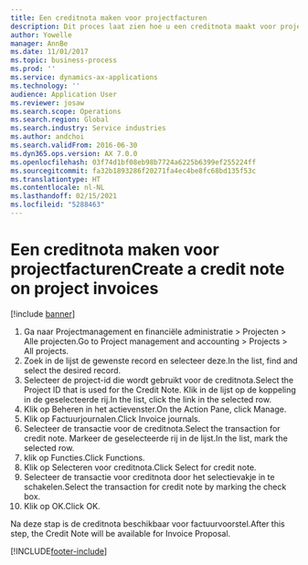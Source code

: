 ```yaml
---
title: Een creditnota maken voor projectfacturen
description: Dit proces laat zien hoe u een creditnota maakt voor projectfacturen die zijn geboekt.
author: Yowelle
manager: AnnBe
ms.date: 11/01/2017
ms.topic: business-process
ms.prod: ''
ms.service: dynamics-ax-applications
ms.technology: ''
audience: Application User
ms.reviewer: josaw
ms.search.scope: Operations
ms.search.region: Global
ms.search.industry: Service industries
ms.author: andchoi
ms.search.validFrom: 2016-06-30
ms.dyn365.ops.version: AX 7.0.0
ms.openlocfilehash: 03f74d1bf08eb98b7724a6225b6399ef255224ff
ms.sourcegitcommit: fa32b1893286f20271fa4ec4be8fc68bd135f53c
ms.translationtype: HT
ms.contentlocale: nl-NL
ms.lasthandoff: 02/15/2021
ms.locfileid: "5288463"
---
```

# <a name="create-a-credit-note-on-project-invoices"></a><span data-ttu-id="d6466-103">Een creditnota maken voor projectfacturen</span><span class="sxs-lookup"><span data-stu-id="d6466-103">Create a credit note on project invoices</span></span>

[!include [banner](../../includes/banner.md)]

1. <span data-ttu-id="d6466-104">Ga naar Projectmanagement en financiële administratie > Projecten > Alle projecten.</span><span class="sxs-lookup"><span data-stu-id="d6466-104">Go to Project management and accounting > Projects > All projects.</span></span> 
2. <span data-ttu-id="d6466-105">Zoek in de lijst de gewenste record en selecteer deze.</span><span class="sxs-lookup"><span data-stu-id="d6466-105">In the list, find and select the desired record.</span></span> 
3. <span data-ttu-id="d6466-106">Selecteer de project-id die wordt gebruikt voor de creditnota.</span><span class="sxs-lookup"><span data-stu-id="d6466-106">Select the Project ID that is used for the Credit Note.</span></span> <span data-ttu-id="d6466-107">Klik in de lijst op de koppeling in de geselecteerde rij.</span><span class="sxs-lookup"><span data-stu-id="d6466-107">In the list, click the link in the selected row.</span></span> 
4. <span data-ttu-id="d6466-108">Klik op Beheren in het actievenster.</span><span class="sxs-lookup"><span data-stu-id="d6466-108">On the Action Pane, click Manage.</span></span> 
5. <span data-ttu-id="d6466-109">Klik op Factuurjournalen.</span><span class="sxs-lookup"><span data-stu-id="d6466-109">Click Invoice journals.</span></span> 
6. <span data-ttu-id="d6466-110">Selecteer de transactie voor de creditnota.</span><span class="sxs-lookup"><span data-stu-id="d6466-110">Select the transaction for credit note.</span></span> <span data-ttu-id="d6466-111">Markeer de geselecteerde rij in de lijst.</span><span class="sxs-lookup"><span data-stu-id="d6466-111">In the list, mark the selected row.</span></span> 
7. <span data-ttu-id="d6466-112">klik op Functies.</span><span class="sxs-lookup"><span data-stu-id="d6466-112">Click Functions.</span></span> 
8. <span data-ttu-id="d6466-113">Klik op Selecteren voor creditnota.</span><span class="sxs-lookup"><span data-stu-id="d6466-113">Click Select for credit note.</span></span> 
9. <span data-ttu-id="d6466-114">Selecteer de transactie voor creditnota door het selectievakje in te schakelen.</span><span class="sxs-lookup"><span data-stu-id="d6466-114">Select the transaction for credit note by marking the check box.</span></span>
10. <span data-ttu-id="d6466-115">Klik op OK.</span><span class="sxs-lookup"><span data-stu-id="d6466-115">Click OK.</span></span> 

<span data-ttu-id="d6466-116">Na deze stap is de creditnota beschikbaar voor factuurvoorstel.</span><span class="sxs-lookup"><span data-stu-id="d6466-116">After this step, the Credit Note will be available for Invoice Proposal.</span></span>


[!INCLUDE[footer-include](../../includes/footer-banner.md)]